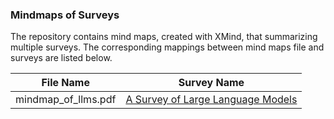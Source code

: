 ### Mindmaps of Surveys

The repository contains mind maps, created with XMind, that summarizing multiple surveys. The corresponding mappings between mind maps file and surveys are listed below.

|File Name|Survey Name|
|:---:|:---:|
|mindmap_of_llms.pdf|[A Survey of Large Language Models](https://arxiv.org/abs/2303.18223)|
